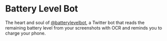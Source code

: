 # Battery Level Bot

The heart and soul of [@batterylevelbot](https://twitter.com/batterylevelbot), a Twitter bot that reads the remaining battery level from your screenshots with OCR and reminds you to charge your phone.
